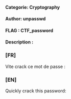 #### Categorie: Cryptography 
#### **Author**: unpasswd 
#### **FLAG** : CTF_**password** 

#### Description :
### [FR]
Vite crack ce mot de passe :
### [EN]
Quickly crack this password:
